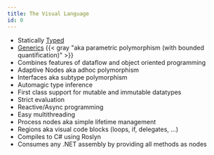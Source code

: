 ```yaml
---
title: The Visual Language
id: 0
---
```


* Statically <a href="http://vvvv.org" target="_blank">Typed</a>
* [Generics](http://vvvv.org) {{< gray "aka parametric polymorphism (with bounded quantification)" >}}
* Combines features of dataflow and object oriented programming
* Adaptive Nodes aka adhoc polymorphism
* Interfaces aka subtype polymorphism
* Automagic type inference
* First class support for mutable and immutable datatypes
* Strict evaluation
* Reactive/Async programming
* Easy multithreading
* Process nodes aka simple lifetime management
* Regions aka visual code blocks (loops, if, delegates, ...)
* Compiles to C# using Roslyn
* Consumes any .NET assembly by providing all methods as nodes
